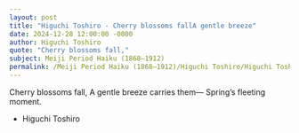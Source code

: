 ```yaml
---
layout: post
title: "Higuchi Toshiro - Cherry blossoms fallA gentle breeze"
date: 2024-12-28 12:00:00 -0000
author: Higuchi Toshiro
quote: "Cherry blossoms fall,"
subject: Meiji Period Haiku (1868–1912)
permalink: /Meiji Period Haiku (1868–1912)/Higuchi Toshiro/Higuchi Toshiro - Cherry blossoms fallA gentle breeze
---
```


Cherry blossoms fall,
A gentle breeze carries them—
Spring’s fleeting moment.

- Higuchi Toshiro
